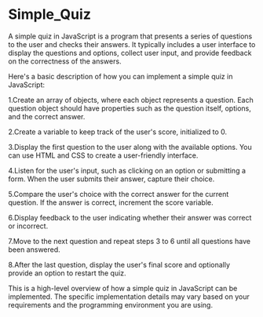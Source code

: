 # Simple_Quiz

A simple quiz in JavaScript is a program that presents a series of questions to the user and checks their answers. It typically includes a user interface to display the questions and options, collect user input, and provide feedback on the correctness of the answers.

Here's a basic description of how you can implement a simple quiz in JavaScript:

1.Create an array of objects, where each object represents a question. Each question object should have properties such as the question itself, options, and the correct answer.

2.Create a variable to keep track of the user's score, initialized to 0.

3.Display the first question to the user along with the available options. You can use HTML and CSS to create a user-friendly interface.

4.Listen for the user's input, such as clicking on an option or submitting a form. When the user submits their answer, capture their choice.

5.Compare the user's choice with the correct answer for the current question. If the answer is correct, increment the score variable.

6.Display feedback to the user indicating whether their answer was correct or incorrect.

7.Move to the next question and repeat steps 3 to 6 until all questions have been answered.

8.After the last question, display the user's final score and optionally provide an option to restart the quiz.

This is a high-level overview of how a simple quiz in JavaScript can be implemented. The specific implementation details may vary based on your requirements and the programming environment you are using.





